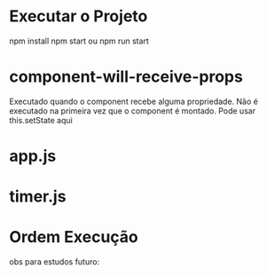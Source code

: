 

# Executar o Projeto
npm install
npm start ou npm run start

# component-will-receive-props
Executado quando o component recebe alguma propriedade.
Não é executado na primeira vez que o component é montado.
Pode usar this.setState aqui

# app.js
# timer.js



# Ordem Execução

obs para estudos futuro: 